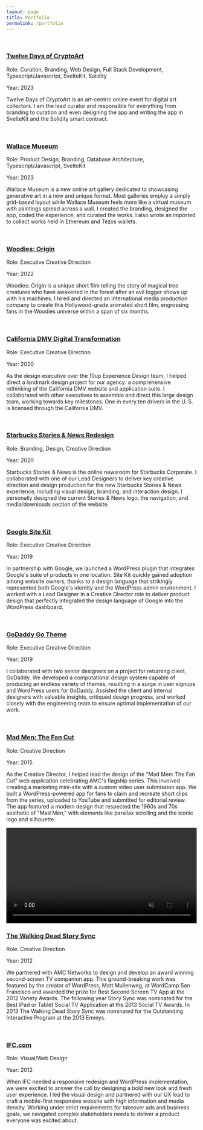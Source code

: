 ```yaml
---
layout: page
title: Portfolio
permalink: /portfolio
---
```


<div class="portfolio-list">
    <div class="md:flex md:flex-row sm:gap-8 my-12 mb-6">
        <div class="mb-16 md:mb-6 fade-in-element" style="flex:1">
            <img src="/assets/images/twelve-days-of-cryptoart.png" class="portfolio-image dark:hidden" alt="">
            <img src="/assets/images/twelve-days-of-cryptoart-dark.png" class="portfolio-image hidden dark:block" alt="">
            <h3 class="mt-3"><a href="https://twelvedays.ultradao.org" target="_blank">Twelve Days of CryptoArt</a></h3>
            <p class="mb-0">Role: Curation, Branding, Web Design, Full Stack Development, Typescript/Javascript, SvelteKit, Solidity</p>
            <p>Year: 2023</p>
            <p>Twelve Days of CryptoArt is an art-centric online event for digital art collectors. I am the lead curator and responsible for everything from branding to curation and even designing the app and writing the app in SvelteKit and the Solidity smart contract.</p>
        </div>
        <div class="mb-16 md:mb-6 fade-in-element" style="flex:1">
            <img src="/assets/images/wallace-museum.png" class="portfolio-image dark:hidden" alt="">
            <img src="/assets/images/wallace-museum-dark.png" class="portfolio-image hidden dark:block" alt="">
            <h3 class="mt-3"><a href="https://wallacemuseum.com" target="_blank">Wallace Museum</a></h3>
            <p class="mb-0">Role: Product Design, Branding, Database Architecture, Typescript/Javascript, SvelteKit</p>
            <p>Year: 2023</p>
            <p>Wallace Museum is a new online art gallery dedicated to showcasing generative art in a new and unique format. Most galleries employ a simply grid-based layout while Wallace Museum feels more like a virtual museum with paintings spread across a wall. I created the branding, designed the app, coded the experience, and curated the works. I also wrote an imported to collect works held in Ethereum and Tezos wallets.</p>
        </div>
    </div>
    <div class="md:flex md:flex-row sm:gap-8 mb-6">
        <div class="mb-16 md:mb-6 fade-in-element" style="flex:1">
            <img src="/assets/images/woodies-origin.png" class="portfolio-image dark:hidden" alt="">
            <img src="/assets/images/woodies-origin-dark.png" class="portfolio-image hidden dark:block" alt="">
            <h3 class="mt-3"><a href="https://www.youtube.com/watch?v=encMCWoBc3o" target="_blank">Woodies: Origin</a></h3>
            <p class="mb-0">Role: Executive Creative Direction</p>
            <p>Year: 2022</p>
            <p>Woodies: Origin is a unique short film telling the story of magical tree creatures who have awakened in the forest after an evil logger shows up with his machines. I hired and directed an international media production company to create this Hollywood-grade animated short film, engrossing fans in the Woodies universe within a span of six months.</p>
        </div>
        <div class="mb-16 md:mb-6 fade-in-element" style="flex:1">
            <img src="/assets/images/california-dmv.png" class="portfolio-image dark:hidden" alt="">
            <img src="/assets/images/california-dmv-dark.png" class="portfolio-image hidden dark:block" alt="">
            <h3 class="mt-3"><a href="https://dmv.ca.gov" target="_blank">California DMV Digital Transformation</a></h3>
            <p class="mb-0">Role: Executive Creative Direction</p>
            <p>Year: 2020</p>
            <p>As the design executive over the 10up Experience Design team, I helped direct a landmark design project for our agency: a comprehensive rethinking of the California DMV website and application suite. I collaborated with other executives to assemble and direct this large design team, working towards key milestones. One in every ten drivers in the U. S. is licensed through the California DMV.</p>
        </div>
    </div>
    <div class="md:flex md:flex-row sm:gap-8 mb-6">
        <div class="mb-16 md:mb-6 fade-in-element" style="flex:1">
            <img src="/assets/images/starbucks-stories.png" class="portfolio-image dark:hidden" alt="">
            <img src="/assets/images/starbucks-stories-dark.png" class="portfolio-image hidden dark:block" alt="">
            <h3 class="mt-3"><a href="https://stories.starbucks.com/stories/" target="_blank">Starbucks Stories &amp; News Redesign</a></h3>
            <p class="mb-0">Role: Branding, Design, Creative Direction</p>
            <p>Year: 2020</p>
            <p>Starbucks Stories &amp; News is the online newsroom for Starbucks Corporate. I collaborated with one of our Lead Designers to deliver key creative direction and design production for the new Starbucks Stories &amp; News experience, including visual design, branding, and interaction design. I personally designed the current Stories & News logo, the navigation, and media/downloads section of the website.</p>
        </div>
        <div class="mb-16 md:mb-6 fade-in-element" style="flex:1">
            <img src="/assets/images/google-site-kit.png" class="portfolio-image dark:hidden" alt="">
            <img src="/assets/images/google-site-kit-dark.png" class="portfolio-image hidden dark:block" alt="">
            <h3 class="mt-3"><a href="https://sitekit.withgoogle.com" target="_blank">Google Site Kit</a></h3>
            <p class="mb-0">Role: Executive Creative Direction</p>
            <p>Year: 2019</p>
            <p>In partnership with Google, we launched a WordPress plugin that integrates Google's suite of products in one location. Site Kit quickly gained adoption among website owners, thanks to a design language that strikingly represented both Google's identity and the WordPress admin environment. I worked with a Lead Designer in a Creative Director role to deliver product design that perfectly integrated the design language of Google into the WordPress dashboard.</p>
        </div>
    </div>
    <div class="md:flex md:flex-row sm:gap-8 mb-6">
        <div class="mb-16 md:mb-0 fade-in-element" style="flex:1">
            <img src="/assets/images/godaddy-theme.png" class="portfolio-image dark:hidden" alt="">
            <img src="/assets/images/godaddy-theme-dark.png" class="portfolio-image hidden dark:block" alt="">
            <h3><a href="https://www.godaddy.com/wordpress-themes" target="_blank">GoDaddy Go Theme</a></h3>
            <p class="mb-0">Role: Executive Creative Direction</p>
            <p>Year: 2019</p>
            <p>I collaborated with two senior designers on a project for returning client, GoDaddy. We developed a computational design system capable of producing an endless variety of themes, resulting in a surge in user signups and WordPress users for GoDaddy. Assisted the client and internal designers with valuable insights, critiqued design progress, and worked closely with the engineering team to ensure optimal implementation of our work.</p>
        </div>
        <div class="mb-16 md:mb-0 fade-in-element" style="flex:1">
            <img src="/assets/images/mad-men.png" class="portfolio-image dark:hidden" alt="">
            <img src="/assets/images/mad-men-dark.png" class="portfolio-image hidden dark:block" alt="">
            <h3><a href="https://www.youtube.com/watch?v=X9UVZjvmmbw">Mad Men: The Fan Cut</a></h3>
            <p class="mb-0">Role: Creative Direction</p>
            <p>Year: 2015</p>
            <p>As the Creative Director, I helped lead the design of the "Mad Men: The Fan Cut" web application celebrating AMC's flagship series. This involved creating a marketing mini-site with a custom video user submission app. We built a WordPress-powered app for fans to claim and recreate short clips from the series, uploaded to YouTube and submitted for editorial review. The app featured a modern design that respected the 1960s and 70s aesthetic of "Mad Men," with elements like parallax scrolling and the iconic logo and silhouette.</p>
        </div>
    </div>
    <div class="md:flex md:flex-row sm:gap-8 mb-6">
        <div class="mb-16 md:mb-0 fade-in-element" style="flex:1">
            <div class="video-player">
                <video id="portfolioVideo" width="100%" controls muted playsinline autoplay>
                    <source src="/assets/video/twd-story-sync.mp4" type="video/mp4">
                    Your browser does not support HTML5 video.
                </video>
            </div>
            <h3><a href="https://www.theverge.com/entertainment/2014/2/13/5406498/how-a-second-screen-app-made-the-walking-dead-come-alive" target="_blank">The Walking Dead Story Sync</a></h3>
            <p class="mb-0">Role: Creative Direction</p>
            <p>Year: 2012</p>
            <p>We partnered with AMC Networks to design and develop an award winning second-screen TV companion app. This ground-breaking work was featured by the creator of WordPress, Matt Mullenweg, at WordCamp San Francisco and awarded the prize for Best Second Screen TV App at the 2012 Variety Awards. The following year Story Sync was nominated for the Best iPad or Tablet Social TV Application at the 2013 Social TV Awards. In 2013 The Walking Dead Story Sync was nominated for the Outstanding Interactive Program at the 2013 Emmys.</p>
        </div>
        <div class="mb-16 md:mb-0 fade-in-element" style="flex:1">
            <img src="/assets/images/ifc-com.png" class="portfolio-image dark:hidden" alt="">
            <img src="/assets/images/ifc-com-dark.png" class="portfolio-image hidden dark:block" alt="">
            <h3><a href="">IFC.com</a></h3>
            <p class="mb-0">Role: Visual/Web Design</p>
            <p>Year: 2012</p>
            <p>When IFC needed a responsive redesign and WordPress implementation, we were excited to answer the call by designing a bold new look and fresh user experience. I led the visual design and partnered with our UX lead to craft a mobile-first responsive website with high information and media density. Working under strict requirements for takeover ads and business goals, we navigated complex stakeholders needs to deliver a product everyone was excited about.</p>
        </div>
    </div>
</div>
